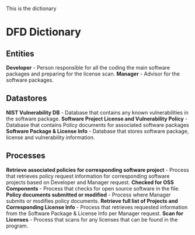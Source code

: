 This is the dictionary
# DFD Dictionary

## Entities
**Developer** - Person responsible for all the coding the main software packages and preparing for the license scan.
**Manager** - Advisor for the software packages.

## Datastores
**NIST Vulnerability DB** - Database that contains any known vulnerabilities in the software package.
**Software Project License and Vulnerability Policy** - Database that contains Policy documents for associated software packages
**Software Package & License Info** - Database that stores software package, license and vulnerability information.

## Processes
**Retrieve associated policies for corresponding software project** - Process that retrieves policy request information for corresponding software projects based on Developer and Manager request.
**Checked for OSS Components** - Process that checks for open source software in the file.
**Policy documents submitted or modified** - Process where Manager submits or modifies policy documents.
**Retrieve full list of Projects and Corresponding License Info** - Process that retrieves requested information from the Software Package & License Info per Manager request.
**Scan for Licenses** - Process that scans for any licenses that can be found in the program.
